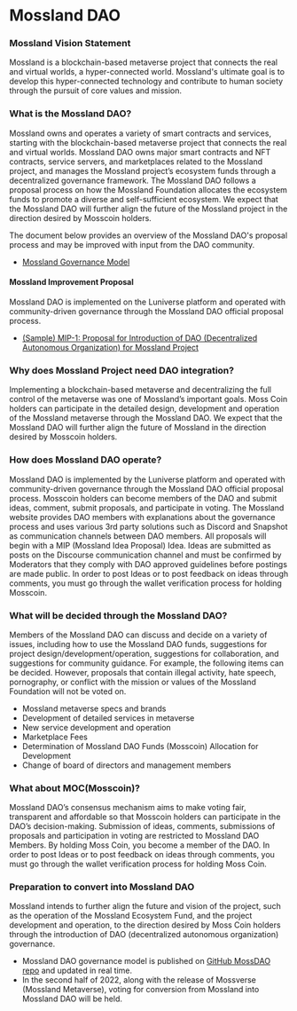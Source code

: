 # Mossland DAO

### Mossland Vision Statement

Mossland is a blockchain-based metaverse project that connects the real and virtual worlds, a hyper-connected world. Mossland's ultimate goal is to develop this hyper-connected technology and contribute to human society through the pursuit of core values and mission.

### What is the Mossland DAO?

Mossland owns and operates a variety of smart contracts and services, starting with the blockchain-based metaverse project that connects the real and virtual worlds. Mossland DAO owns major smart contracts and NFT contracts, service servers, and marketplaces related to the Mossland project, and manages the Mossland project’s ecosystem funds through a decentralized governance framework. The Mossland DAO follows a proposal process on how the Mossland Foundation allocates the ecosystem funds to promote a diverse and self-sufficient ecosystem. We expect that the Mossland DAO will further align the future of the Mossland project in the direction desired by Mosscoin holders.

The document below provides an overview of the Mossland DAO's proposal process and may be improved with input from the DAO community.
- [Mossland Governance Model](Mossland_DAO_Governance_EN.md) 

#### Mossland Improvement Proposal

Mossland DAO is implemented on the Luniverse platform and operated with community-driven governance through the Mossland DAO official proposal process.

- [(Sample) MIP-1: Proposal for Introduction of DAO (Decentralized Autonomous Organization) for Mossland Project](MIP_Sample_EN.md) 


### Why does Mossland Project need DAO integration?

Implementing a blockchain-based metaverse and decentralizing the full control of the metaverse was one of Mossland’s important goals. Moss Coin holders can participate in the detailed design, development and operation of the Mossland metaverse through the Mossland DAO. We expect that the Mossland DAO will further align the future of Mossland in the direction desired by Mosscoin holders.

### How does Mossland DAO operate? 

Mossland DAO is implemented by the Luniverse platform and operated with community-driven governance through the Mossland DAO official proposal process. Mosscoin holders can become members of the DAO and submit ideas, comment, submit proposals, and participate in voting. The Mossland website provides DAO members with explanations about the governance process and uses various 3rd party solutions such as Discord and Snapshot as communication channels between DAO members. All proposals will begin with a MIP (Mossland Idea Proposal) Idea. Ideas are submitted as posts on the Discourse communication channel and must be confirmed by Moderators that they comply with DAO approved guidelines before postings are made public. In order to post Ideas or to post feedback on ideas through comments, you must go through the wallet verification process for holding Mosscoin.

### What will be decided through the Mossland DAO?

Members of the Mossland DAO can discuss and decide on a variety of issues, including how to use the Mossland DAO funds, suggestions for project design/development/operation, suggestions for collaboration, and suggestions for community guidance. For example, the following items can be decided. However, proposals that contain illegal activity, hate speech, pornography, or conflict with the mission or values of the Mossland Foundation will not be voted on.

- Mossland metaverse specs and brands
- Development of detailed services in metaverse
- New service development and operation
- Marketplace Fees
- Determination of Mossland DAO Funds (Mosscoin) Allocation for Development
- Change of board of directors and management members

### What about MOC(Mosscoin)?

Mossland DAO’s consensus mechanism aims to make voting fair, transparent and affordable so that Mosscoin holders can participate in the DAO’s decision-making. Submission of ideas, comments, submissions of proposals and participation in voting are restricted to Mossland DAO Members. By holding Moss Coin, you become a member of the DAO. In order to post Ideas or to post feedback on ideas through comments, you must go through the wallet verification process for holding Moss Coin.


### Preparation to convert into Mossland DAO 

Mossland intends to further align the future and vision of the project, such as the operation of the Mossland Ecosystem Fund, and the project development and operation, to the direction desired by Moss Coin holders through the introduction of DAO (decentralized autonomous organization) governance.
  - Mossland DAO governance model is published on [GitHub MossDAO repo](https://github.com/mossland/MossDAO) and updated in real time.
  - In the second half of 2022, along with the release of Mossverse (Mossland Metaverse), voting for conversion from Mossland into Mossland DAO will be held.
